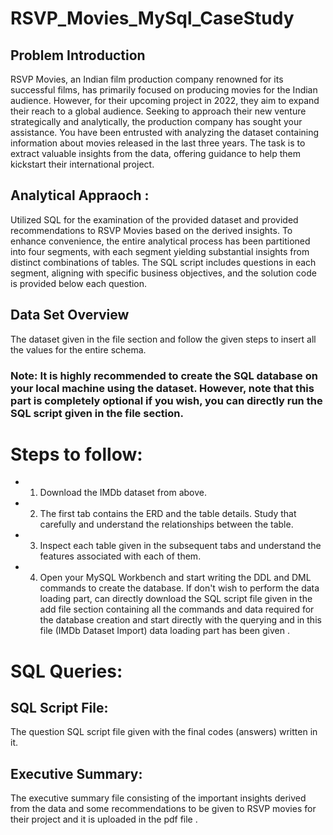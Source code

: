 # RSVP_Movies_MySql_CaseStudy
## Problem Introduction
RSVP Movies, an Indian film production company renowned for its successful films, has primarily focused on producing movies for the Indian audience. However, for their upcoming project in 2022, they aim to expand their reach to a global audience. Seeking to approach their new venture strategically and analytically, the production company has sought your assistance. You have been entrusted with analyzing the dataset containing information about movies released in the last three years. The task is to extract valuable insights from the data, offering guidance to help them kickstart their international project.
## Analytical Appraoch :
Utilized SQL for the examination of the provided dataset and provided recommendations to RSVP Movies based on the derived insights. To enhance convenience, the entire analytical process has been partitioned into four segments, with each segment yielding substantial insights from distinct combinations of tables. The SQL script includes questions in each segment, aligning with specific business objectives, and the solution code is provided below each question.
## Data Set Overview
The dataset given in the file section and follow the given steps to insert all the values for the entire schema. 
### Note: It is highly recommended to create the SQL database on your local machine using the dataset. However, note that this part is completely optional if you wish, you can directly run the SQL script given in the file section.
# Steps to follow:
- 1. Download the IMDb dataset from above.
- 2. The first tab contains the ERD and the table details. Study that carefully and understand the relationships between the table.
- 3. Inspect each table given in the subsequent tabs and understand the features associated with each of them.
- 4. Open your MySQL Workbench and start writing the DDL and DML commands to create the database.
 If don't wish to perform the data loading part, can directly download the SQL script file given in the add file section containing all the commands and data required for the database creation and start directly with the querying and in this file (IMDb Dataset Import) data loading part has been given .
# SQL Queries:
## SQL Script File:
The question SQL script file given with the final codes (answers) written in it. 
## Executive Summary: 
The executive summary file consisting of the important insights derived from the data and some recommendations to be given to RSVP movies for their project and it is uploaded in the pdf file .
